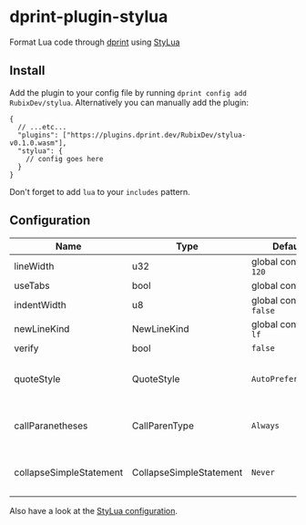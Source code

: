 # dprint-plugin-stylua

Format Lua code through [dprint](https://dprint.dev/) using
[StyLua](https://github.com/JohnnyMorganz/StyLua)

## Install

Add the plugin to your config file by running
`dprint config add RubixDev/stylua`. Alternatively you can manually add the
plugin:

```jsonc
{
  // ...etc...
  "plugins": ["https://plugins.dprint.dev/RubixDev/stylua-v0.1.0.wasm"],
  "stylua": {
    // config goes here
  }
}
```

Don't forget to add `lua` to your `includes` pattern.

## Configuration

| Name                    | Type                    | Default                  | Possible values                                                      |
| ----------------------- | ----------------------- | ------------------------ | -------------------------------------------------------------------- |
| lineWidth               | u32                     | global config or `120`   | `0` — `4294967295`                                                   |
| useTabs                 | bool                    | global config or `2`     | `true`, `false`                                                      |
| indentWidth             | u8                      | global config or `false` | `0` — `255`                                                          |
| newLineKind             | NewLineKind             | global config or `lf`    | `auto`, `lf`, `crlf`, `system`                                       |
| verify                  | bool                    | `false`                  | `true`, `false`                                                      |
| quoteStyle              | QuoteStyle              | `AutoPreferDouble`       | `AutoPreferDouble`, `AutoPreferSingle`, `ForceDouble`, `ForceSingle` |
| callParanetheses        | CallParenType           | `Always`                 | `Always`, `NoSingleString`, `NoSingleTable`, `None`                  |
| collapseSimpleStatement | CollapseSimpleStatement | `Never`                  | `Never`, `FunctionOnly`, `ConditionalOnly`, `Always`                 |

Also have a look at the
[StyLua configuration](https://github.com/JohnnyMorganz/StyLua#options).
